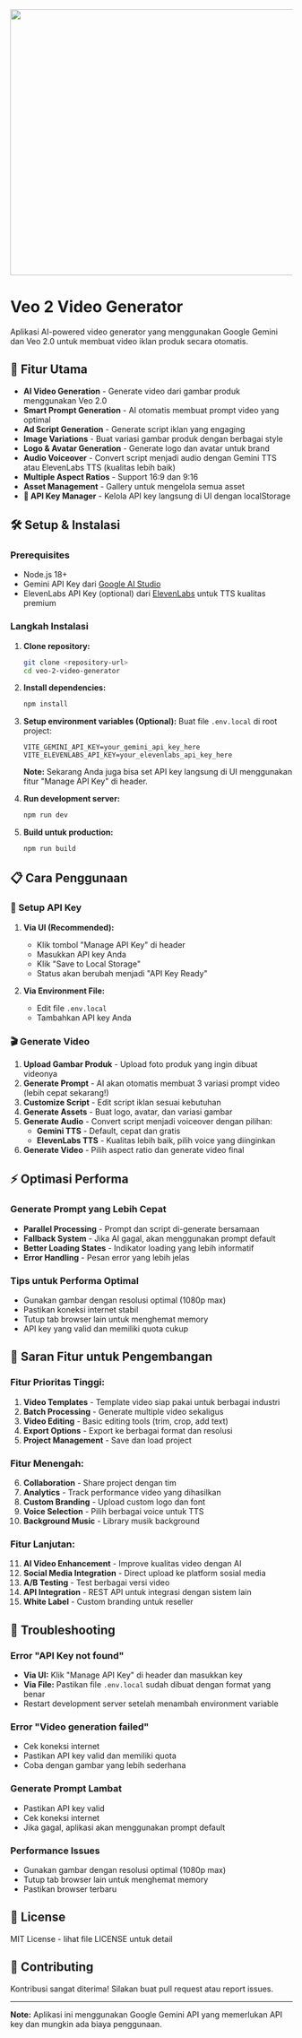 <div align="center">
<img width="1200" height="475" alt="GHBanner" src="https://github.com/user-attachments/assets/0aa67016-6eaf-458a-adb2-6e31a0763ed6" />
</div>

# Veo 2 Video Generator

Aplikasi AI-powered video generator yang menggunakan Google Gemini dan Veo 2.0 untuk membuat video iklan produk secara otomatis.

## 🚀 Fitur Utama

- **AI Video Generation** - Generate video dari gambar produk menggunakan Veo 2.0
- **Smart Prompt Generation** - AI otomatis membuat prompt video yang optimal
- **Ad Script Generation** - Generate script iklan yang engaging
- **Image Variations** - Buat variasi gambar produk dengan berbagai style
- **Logo & Avatar Generation** - Generate logo dan avatar untuk brand
- **Audio Voiceover** - Convert script menjadi audio dengan Gemini TTS atau ElevenLabs TTS (kualitas lebih baik)
- **Multiple Aspect Ratios** - Support 16:9 dan 9:16
- **Asset Management** - Gallery untuk mengelola semua asset
- **🔑 API Key Manager** - Kelola API key langsung di UI dengan localStorage

## 🛠️ Setup & Instalasi

### Prerequisites
- Node.js 18+ 
- Gemini API Key dari [Google AI Studio](https://makersuite.google.com/app/apikey)
- ElevenLabs API Key (optional) dari [ElevenLabs](https://elevenlabs.io/) untuk TTS kualitas premium

### Langkah Instalasi

1. **Clone repository:**
   ```bash
   git clone <repository-url>
   cd veo-2-video-generator
   ```

2. **Install dependencies:**
   ```bash
   npm install
   ```

3. **Setup environment variables (Optional):**
   Buat file `.env.local` di root project:
   ```env
   VITE_GEMINI_API_KEY=your_gemini_api_key_here
   VITE_ELEVENLABS_API_KEY=your_elevenlabs_api_key_here
   ```
   
   **Note:** Sekarang Anda juga bisa set API key langsung di UI menggunakan fitur "Manage API Key" di header.

4. **Run development server:**
   ```bash
   npm run dev
   ```

5. **Build untuk production:**
   ```bash
   npm run build
   ```

## 📋 Cara Penggunaan

### 🔑 Setup API Key
1. **Via UI (Recommended):**
   - Klik tombol "Manage API Key" di header
   - Masukkan API key Anda
   - Klik "Save to Local Storage"
   - Status akan berubah menjadi "API Key Ready"

2. **Via Environment File:**
   - Edit file `.env.local`
   - Tambahkan API key Anda

### 🎬 Generate Video
1. **Upload Gambar Produk** - Upload foto produk yang ingin dibuat videonya
2. **Generate Prompt** - AI akan otomatis membuat 3 variasi prompt video (lebih cepat sekarang!)
3. **Customize Script** - Edit script iklan sesuai kebutuhan
4. **Generate Assets** - Buat logo, avatar, dan variasi gambar
5. **Generate Audio** - Convert script menjadi voiceover dengan pilihan:
   - **Gemini TTS** - Default, cepat dan gratis
   - **ElevenLabs TTS** - Kualitas lebih baik, pilih voice yang diinginkan
6. **Generate Video** - Pilih aspect ratio dan generate video final

## ⚡ Optimasi Performa

### Generate Prompt yang Lebih Cepat
- **Parallel Processing** - Prompt dan script di-generate bersamaan
- **Fallback System** - Jika AI gagal, akan menggunakan prompt default
- **Better Loading States** - Indikator loading yang lebih informatif
- **Error Handling** - Pesan error yang lebih jelas

### Tips untuk Performa Optimal
- Gunakan gambar dengan resolusi optimal (1080p max)
- Pastikan koneksi internet stabil
- Tutup tab browser lain untuk menghemat memory
- API key yang valid dan memiliki quota cukup

## 🔮 Saran Fitur untuk Pengembangan

### Fitur Prioritas Tinggi:
1. **Video Templates** - Template video siap pakai untuk berbagai industri
2. **Batch Processing** - Generate multiple video sekaligus
3. **Video Editing** - Basic editing tools (trim, crop, add text)
4. **Export Options** - Export ke berbagai format dan resolusi
5. **Project Management** - Save dan load project

### Fitur Menengah:
6. **Collaboration** - Share project dengan tim
7. **Analytics** - Track performance video yang dihasilkan
8. **Custom Branding** - Upload custom logo dan font
9. **Voice Selection** - Pilih berbagai voice untuk TTS
10. **Background Music** - Library musik background

### Fitur Lanjutan:
11. **AI Video Enhancement** - Improve kualitas video dengan AI
12. **Social Media Integration** - Direct upload ke platform sosial media
13. **A/B Testing** - Test berbagai versi video
14. **API Integration** - REST API untuk integrasi dengan sistem lain
15. **White Label** - Custom branding untuk reseller

## 🐛 Troubleshooting

### Error "API Key not found"
- **Via UI:** Klik "Manage API Key" di header dan masukkan key
- **Via File:** Pastikan file `.env.local` sudah dibuat dengan format yang benar
- Restart development server setelah menambah environment variable

### Error "Video generation failed"
- Cek koneksi internet
- Pastikan API key valid dan memiliki quota
- Coba dengan gambar yang lebih sederhana

### Generate Prompt Lambat
- Pastikan API key valid
- Cek koneksi internet
- Jika gagal, aplikasi akan menggunakan prompt default

### Performance Issues
- Gunakan gambar dengan resolusi optimal (1080p max)
- Tutup tab browser lain untuk menghemat memory
- Pastikan browser terbaru

## 📄 License

MIT License - lihat file LICENSE untuk detail

## 🤝 Contributing

Kontribusi sangat diterima! Silakan buat pull request atau report issues.

---

**Note:** Aplikasi ini menggunakan Google Gemini API yang memerlukan API key dan mungkin ada biaya penggunaan.

